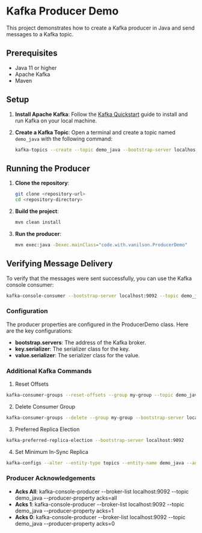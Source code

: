 # Kafka Producer Demo

This project demonstrates how to create a Kafka producer in Java and send messages to a Kafka topic.

## Prerequisites

- Java 11 or higher
- Apache Kafka
- Maven

## Setup

1. **Install Apache Kafka**: Follow the [Kafka Quickstart](https://kafka.apache.org/quickstart) guide to install and run Kafka on your local machine.

2. **Create a Kafka Topic**: Open a terminal and create a topic named `demo_java` with the following command:
    ```bash
    kafka-topics --create --topic demo_java --bootstrap-server localhost:9092 --partitions 1 --replication-factor 1
    ```

## Running the Producer

1. **Clone the repository**:
    ```bash
    git clone <repository-url>
    cd <repository-directory>
    ```

2. **Build the project**:
    ```bash
    mvn clean install
    ```

3. **Run the producer**:
    ```bash
    mvn exec:java -Dexec.mainClass="code.with.vanilson.ProducerDemo"
    ```

## Verifying Message Delivery

To verify that the messages were sent successfully, you can use the Kafka console consumer:

```bash
kafka-console-consumer --bootstrap-server localhost:9092 --topic demo_java --from-beginning
```

### Configuration
The producer properties are configured in the ProducerDemo class. Here are the key configurations:  
- **bootstrap.servers**: The address of the Kafka broker.
- **key.serializer**: The serializer class for the key.
- **value.serializer**: The serializer class for the value.

### Additional Kafka Commands
1. Reset Offsets
```bash
kafka-consumer-groups --reset-offsets --group my-group --topic demo_java --to-earliest --execute --bootstrap-server localhost:9092
```
2. Delete Consumer Group
```bash
kafka-consumer-groups --delete --group my-group --bootstrap-server localhost:9092
```

3. Preferred Replica Election
 ```bash
kafka-preferred-replica-election --bootstrap-server localhost:9092
```  
4. Set Minimum In-Sync Replica
 ```bash
kafka-configs --alter --entity-type topics --entity-name demo_java --add-config min.insync.replicas=2 --bootstrap-server localhost:9092
```

### Producer Acknowledgements
- **Acks All**:
kafka-console-producer --broker-list localhost:9092 --topic demo_java --producer-property acks=all
- **Acks 1**:
kafka-console-producer --broker-list localhost:9092 --topic demo_java --producer-property acks=1
- **Acks 0**:
kafka-console-producer --broker-list localhost:9092 --topic demo_java --producer-property acks=0
